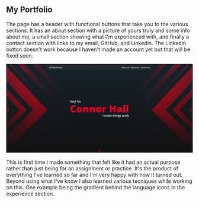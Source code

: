 ## My Portfolio

The page has a header with functional buttons that take you to the various
sections. It has an about section with a picture of yours truly and some 
info about me, a small section showing what I'm experienced with, and finally
a contact section with links to my email, GitHub, and Linkedin. The Linkedin
button doesn't work because I haven't made an account yet but that will
be fixed soon.

![Alt text](./assets/img/readme.png)

This is first time I made something that felt like it had an actual purpose 
rather than just being for an assignment or practice. It's the product of 
everything I've learned so far and I'm very happy with how it turned out.
Beyond using what I've know I also learned various tecniques while working
on this. One example being the gradient behind the language icons in the
experience section.

